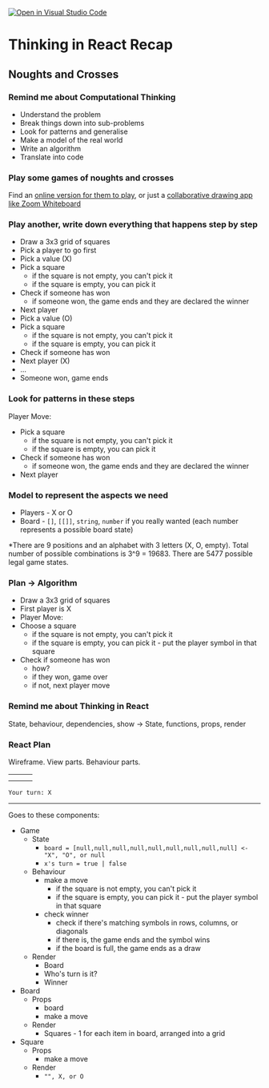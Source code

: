 [![Open in Visual Studio Code](https://classroom.github.com/assets/open-in-vscode-f059dc9a6f8d3a56e377f745f24479a46679e63a5d9fe6f495e02850cd0d8118.svg)](https://classroom.github.com/online_ide?assignment_repo_id=6963064&assignment_repo_type=AssignmentRepo)

# Thinking in React Recap

## Noughts and Crosses

### Remind me about Computational Thinking

-   Understand the problem
-   Break things down into sub-problems
-   Look for patterns and generalise
-   Make a model of the real world
-   Write an algorithm
-   Translate into code

### Play some games of noughts and crosses

Find an [online version for them to play](https://playtictactoe.org/), or just a [collaborative drawing app like Zoom Whiteboard](https://blog.zoom.us/zoom-whiteboard/)

### Play another, write down everything that happens step by step

-   Draw a 3x3 grid of squares
-   Pick a player to go first
-   Pick a value (X)
-   Pick a square
    -   if the square is not empty, you can't pick it
    -   if the square is empty, you can pick it
-   Check if someone has won
    -   if someone won, the game ends and they are declared the winner
-   Next player
-   Pick a value (O)
-   Pick a square
    -   if the square is not empty, you can't pick it
    -   if the square is empty, you can pick it
-   Check if someone has won
-   Next player (X)
-   ...
-   Someone won, game ends

### Look for patterns in these steps

Player Move:

-   Pick a square
    -   if the square is not empty, you can't pick it
    -   if the square is empty, you can pick it
-   Check if someone has won
    -   if someone won, the game ends and they are declared the winner
-   Next player

### Model to represent the aspects we need

-   Players - X or O
-   Board - `[]`, `[[]]`, `string`, `number` if you really wanted (each number represents a possible board state)

\*There are 9 positions and an alphabet with 3 letters (X, O, empty). Total number of possible combinations is 3^9 = 19683. There are 5477 possible legal game states.

### Plan -> Algorithm

-   Draw a 3x3 grid of squares
-   First player is X
-   Player Move:
-   Choose a square
    -   if the square is not empty, you can't pick it
    -   if the square is empty, you can pick it - put the player symbol in that square
-   Check if someone has won
    -   how?
    -   if they won, game over
    -   if not, next player move

### Remind me about Thinking in React

State, behaviour, dependencies, show -> State, functions, props, render

### React Plan

Wireframe. View parts. Behaviour parts.

|     |     |     |
| --- | --- | --- |
|     |     |     |
|     |     |     |

`Your turn: X`

---

Goes to these components:

-   Game
    -   State
        -   `board = [null,null,null,null,null,null,null,null,null] <- "X", "O", or null`
        -   `x's turn = true | false`
    -   Behaviour
        -   make a move
            -   if the square is not empty, you can't pick it
            -   if the square is empty, you can pick it - put the player symbol in that square
        -   check winner
            -   check if there's matching symbols in rows, columns, or diagonals
            -   if there is, the game ends and the symbol wins
            -   if the board is full, the game ends as a draw
    -   Render
        -   Board
        -   Who's turn is it?
        -   Winner
-   Board
    -   Props
        -   board
        -   make a move
    -   Render
        -   Squares - 1 for each item in board, arranged into a grid
-   Square
    -   Props
        -   make a move
    -   Render
        -   `"", X, or O`
